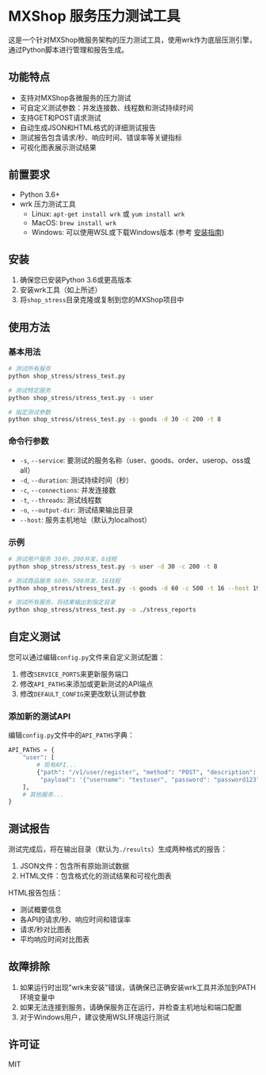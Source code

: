 # MXShop 服务压力测试工具

这是一个针对MXShop微服务架构的压力测试工具，使用wrk作为底层压测引擎，通过Python脚本进行管理和报告生成。

## 功能特点

- 支持对MXShop各微服务的压力测试
- 可自定义测试参数：并发连接数、线程数和测试持续时间
- 支持GET和POST请求测试
- 自动生成JSON和HTML格式的详细测试报告
- 测试报告包含请求/秒、响应时间、错误率等关键指标
- 可视化图表展示测试结果

## 前置要求

- Python 3.6+
- wrk 压力测试工具
  - Linux: `apt-get install wrk` 或 `yum install wrk`
  - MacOS: `brew install wrk`
  - Windows: 可以使用WSL或下载Windows版本 (参考 [安装指南](https://github.com/wg/wrk/wiki/Installing-wrk-on-Windows))

## 安装

1. 确保您已安装Python 3.6或更高版本
2. 安装wrk工具（如上所述）
3. 将`shop_stress`目录克隆或复制到您的MXShop项目中

## 使用方法

### 基本用法

```bash
# 测试所有服务
python shop_stress/stress_test.py

# 测试特定服务
python shop_stress/stress_test.py -s user

# 指定测试参数
python shop_stress/stress_test.py -s goods -d 30 -c 200 -t 8
```

### 命令行参数

- `-s`, `--service`: 要测试的服务名称（user、goods、order、userop、oss或all）
- `-d`, `--duration`: 测试持续时间（秒）
- `-c`, `--connections`: 并发连接数
- `-t`, `--threads`: 测试线程数
- `-o`, `--output-dir`: 测试结果输出目录
- `--host`: 服务主机地址（默认为localhost）

### 示例

```bash
# 测试用户服务 30秒，200并发，8线程
python shop_stress/stress_test.py -s user -d 30 -c 200 -t 8

# 测试商品服务 60秒，500并发，16线程
python shop_stress/stress_test.py -s goods -d 60 -c 500 -t 16 --host 192.168.1.100

# 测试所有服务，将结果输出到指定目录
python shop_stress/stress_test.py -o ./stress_reports
```

## 自定义测试

您可以通过编辑`config.py`文件来自定义测试配置：

1. 修改`SERVICE_PORTS`来更新服务端口
2. 修改`API_PATHS`来添加或更新测试的API端点
3. 修改`DEFAULT_CONFIG`来更改默认测试参数

### 添加新的测试API

编辑`config.py`文件中的`API_PATHS`字典：

```python
API_PATHS = {
    "user": [
        # 现有API...
        {"path": "/v1/user/register", "method": "POST", "description": "用户注册", 
         "payload": '{"username": "testuser", "password": "password123", "mobile": "13800138000"}'}
    ],
    # 其他服务...
}
```

## 测试报告

测试完成后，将在输出目录（默认为`./results`）生成两种格式的报告：

1. JSON文件：包含所有原始测试数据
2. HTML文件：包含格式化的测试结果和可视化图表

HTML报告包括：
- 测试概要信息
- 各API的请求/秒、响应时间和错误率
- 请求/秒对比图表
- 平均响应时间对比图表

## 故障排除

1. 如果运行时出现"wrk未安装"错误，请确保已正确安装wrk工具并添加到PATH环境变量中
2. 如果无法连接到服务，请确保服务正在运行，并检查主机地址和端口配置
3. 对于Windows用户，建议使用WSL环境运行测试

## 许可证

MIT